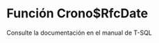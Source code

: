 ﻿---
FunctionName: "Crono$RfcDate"
FunctionType: "Crono"
Autogenerated: true
---

# Función  Crono$RfcDate

Consulte la documentación en el manual de T-SQL
